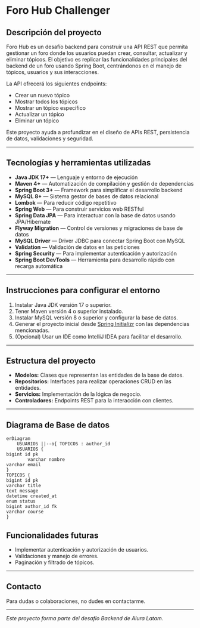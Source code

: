 # Foro Hub Challenger

## Descripción del proyecto

Foro Hub es un desafío backend para construir una API REST que permita gestionar un foro donde los usuarios puedan crear, consultar, actualizar y eliminar tópicos. El objetivo es replicar las funcionalidades principales del backend de un foro usando Spring Boot, centrándonos en el manejo de tópicos, usuarios y sus interacciones.

La API ofrecerá los siguientes endpoints:

- Crear un nuevo tópico
- Mostrar todos los tópicos
- Mostrar un tópico específico
- Actualizar un tópico
- Eliminar un tópico

Este proyecto ayuda a profundizar en el diseño de APIs REST, persistencia de datos, validaciones y seguridad.

---

## Tecnologías y herramientas utilizadas

- **Java JDK 17+** — Lenguaje y entorno de ejecución
- **Maven 4+** — Automatización de compilación y gestión de dependencias
- **Spring Boot 3+** — Framework para simplificar el desarrollo backend
- **MySQL 8+** — Sistema gestor de bases de datos relacional
- **Lombok** — Para reducir código repetitivo
- **Spring Web** — Para construir servicios web RESTful
- **Spring Data JPA** — Para interactuar con la base de datos usando JPA/Hibernate
- **Flyway Migration** — Control de versiones y migraciones de base de datos
- **MySQL Driver** — Driver JDBC para conectar Spring Boot con MySQL
- **Validation** — Validación de datos en las peticiones
- **Spring Security** — Para implementar autenticación y autorización
- **Spring Boot DevTools** — Herramienta para desarrollo rápido con recarga automática

---

## Instrucciones para configurar el entorno

1. Instalar Java JDK versión 17 o superior.
2. Tener Maven versión 4 o superior instalado.
3. Instalar MySQL versión 8 o superior y configurar la base de datos.
4. Generar el proyecto inicial desde [Spring Initializr](https://start.spring.io/) con las dependencias mencionadas.
5. (Opcional) Usar un IDE como IntelliJ IDEA para facilitar el desarrollo.

---

## Estructura del proyecto

- **Modelos:** Clases que representan las entidades de la base de datos.
- **Repositorios:** Interfaces para realizar operaciones CRUD en las entidades.
- **Servicios:** Implementación de la lógica de negocio.
- **Controladores:** Endpoints REST para la interacción con clientes.

---

## Diagrama de Base de datos

```mermaid
erDiagram
    USUARIOS ||--o{ TOPICOS : author_id
    USUARIOS {
bigint id pk
        varchar nombre
varchar email
}
TOPICOS {
bigint id pk
varchar title
text message
datetime created_at
enum status
bigint author_id fk
varchar course
}

```


## Funcionalidades futuras

- Implementar autenticación y autorización de usuarios.
- Validaciones y manejo de errores.
- Paginación y filtrado de tópicos.

---

## Contacto

Para dudas o colaboraciones, no dudes en contactarme.

---

*Este proyecto forma parte del desafío Backend de Alura Latam.*
